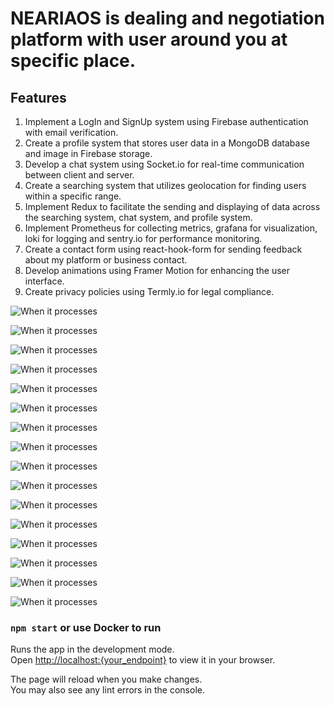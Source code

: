 # NEARIAOS is dealing and negotiation platform with user around you at specific place.

## Features
1. Implement a LogIn and SignUp system using Firebase authentication with email verification.
2. Create a profile system that stores user data in a MongoDB database and image in Firebase storage.
3. Develop a chat system using Socket.io for real-time communication between client and server.
4. Create a searching system that utilizes geolocation for finding users within a specific range.
5. Implement Redux to facilitate the sending and displaying of data across the searching system, chat system, and profile system.
6. Implement Prometheus for collecting metrics, grafana for visualization, loki for logging and sentry.io for performance monitoring.
7. Create a contact form using react-hook-form for sending feedback about my platform or business contact.
8. Develop animations using Framer Motion for enhancing the user interface.
9. Create privacy policies using Termly.io for legal compliance.

![When it processes](./images/neariaosmainpage.png)

![When it processes](./images/ourplatform.png)

![When it processes](./images/animationcard.png)

![When it processes](./images/breaklimit.png)

![When it processes](./images/newrelationship.png)

![When it processes](./images/createnewaccount.png)

![When it processes](./images/listcard.png)

![When it processes](./images/footerpic.png)

![When it processes](./images/contactform.png)

![When it processes](./images/premiummode.png)

![When it processes](./images/SignUp.png)

![When it processes](./images/LogIn.png)

![When it processes](./images/newaccount.png)

![When it processes](./images/profile.png)

![When it processes](./images/ThreeIcon.png)

![When it processes](./images/Chat.png)

### `npm start` or use Docker to run

Runs the app in the development mode.\
Open [http://localhost:{your_endpoint}](http://localhost:{your_endpoint}) to view it in your browser.

The page will reload when you make changes.\
You may also see any lint errors in the console.


